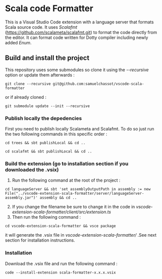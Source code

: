 # Scala code Formatter
This is a Visual Studio Code extension with a language server that formats Scala source code. It uses *Scalafmt* (https://github.com/scalameta/scalafmt.git) to format the code directly from the editor.
It can format code written for Dotty compiler including newly added *Enum*.

## Build and install the project
This repository uses some submodules so clone it using the *--recursive* option or update them afterwards :
```shell
git clone --recursive git@github.com:samuelchassot/vscode-scala-formatter
```

or if already cloned :

```shell
git submodule update --init --recursive
```

### Publish locally the depedencies
First you need to publish locally Scalameta and Scalafmt. To do so just run the two following commands in this specific order :
```shell
cd trees && sbt publishLocal && cd ..
```

```shell
cd scalafmt && sbt publishLocal && cd ..
```

### Build the extension (go to installation section if you downloaded the .vsix)
1. Run the following command at the root of the project :
```shell
cd languageServer && sbt 'set assemblyOutputPath in assembly := new File("../vscode-extension-scala-formatter/server/languageServer-assembly.jar")' assembly && cd ..
```
2. If you change the filename be sure to change it in the code in *vscode-extension-scala-formatter/client/src/extension.ts*
3. Then run the following command :
```shell
cd vscode-extension-scala-formatter && vsce package
```
   it will generate the .vsix file in *vscode-extension-scala-formatter/* .See next section for installation instructions.

### Installation
Download the .vsix file and run the following command :
```shell
code --install-extension scala-formatter-x.x.x.vsix
``` 
